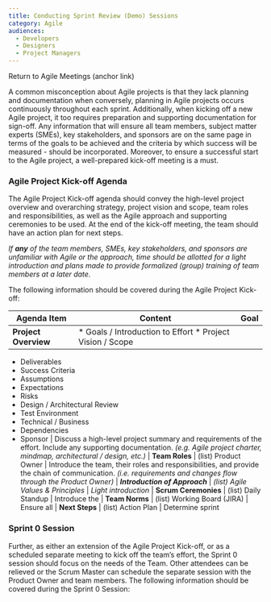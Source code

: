 ```yaml
---
title: Conducting Sprint Review (Demo) Sessions
category: Agile
audiences:
  - Developers
  - Designers
  - Project Managers
---
```


<style>
  table {
    width: 100%;
    table-layout: fixed;
  }
</style>

Return to Agile Meetings (anchor link)

A common misconception about Agile projects is that they lack planning and documentation when conversely, planning in Agile projects occurs continuously throughout each sprint. Additionally, when kicking off a new Agile project, it too requires preparation and supporting documentation for sign-off. Any information that will ensure all team members, subject matter experts (SMEs), key stakeholders, and sponsors are on the same page in terms of the goals to be achieved and the criteria by which success will be measured - should be incorporated. Moreover, to ensure a successful start to the Agile project, a well-prepared kick-off meeting is a must.

### Agile Project Kick-off Agenda

The Agile Project Kick-off agenda should convey the high-level project overview and overarching strategy, project vision and scope, team roles and responsibilities, as well as the Agile approach and supporting ceremonies to be used. At the end of the kick-off meeting, the team should have an action plan for next steps.

_If **any** of the team members, SMEs, key stakeholders, and sponsors are unfamiliar with Agile or the approach, time should be allotted for a light introduction and plans made to provide formalized (group) training of team members at a later date._

The following information should be covered during the Agile Project Kick-off:

| **Agenda Item** | **Content** | **Goal** |
|---------------|---------------|---------------|
| **Project Overview** | * Goals / Introduction to Effort * Project Vision / Scope
- Deliverables
- Success Criteria
- Assumptions
- Expectations
- Risks
- Design / Architectural Review
- Test Environment
- Technical / Business
- Dependencies
- Sponsor
 | Discuss a high-level project summary and requirements of the effort. Include any supporting documentation.   *(e.g. Agile project charter, mindmap, architectural / design, etc.)*
| **Team Roles** | (list) Product Owner | Introduce the team, their roles and responsibilities, and provide the chain of communication.   *(i.e. requirements and changes flow through the Product Owner)*
| _**Introduction of Approach**_ | *(list) Agile Values & Principles* | *Light introduction*
| **Scrum Ceremonies** | (list) Daily Standup | Introduce the
| **Team Norms** | (list) Working Board (JIRA) | Ensure all
| **Next Steps** | (list) Action Plan | Determine sprint

### Sprint 0 Session

Further, as either an extension of the Agile Project Kick-off, or as a scheduled separate meeting to kick off the team’s effort, the Sprint 0 session should focus on the needs of the Team. Other attendees can be relieved or the Scrum Master can schedule the separate session with the Product Owner and team members. The following information should be covered during the Sprint 0 Session:


